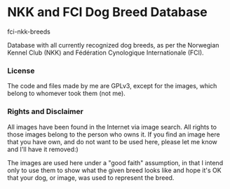 # NKK and FCI Dog Breed Database

fci-nkk-breeds


Database with all currently recognized dog breeds, as per the Norwegian Kennel Club (NKK) and Fédération Cynologique Internationale (FCI).



### License

The code and files made by me are GPLv3, except for the images, which belong to whomever took them (not me).



### Rights and Disclaimer

All images have been found in the Internet via image search. All rights to those images belong to the person who owns it. If you find an image here that you have own, and do not want to be used here, please let me know and I'll have it removed:)

The images are used here under a "good faith" assumption, in that I intend only to use them to show what the given breed looks like and hope it's OK that your dog, or image, was used to represent the breed.
